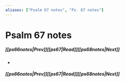 ```yaml
---
aliases: ["Psalm 67 notes", "Ps. 67 notes"]
---
```

# Psalm 67 notes
##### <span class=arrow-left></span>[[ps66notes|Prev]]<span class=navigation-separator></span>[[ps67|Read]]<span class=navigation-separator></span>[[ps68notes|Next]]<span class=arrow-right></span>
- 
##### <span class=arrow-left></span>[[ps66notes|Prev]]<span class=navigation-separator></span>[[ps67|Read]]<span class=navigation-separator></span>[[ps68notes|Next]]<span class=arrow-right></span>